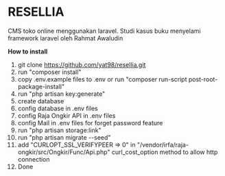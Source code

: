 # RESELLIA
CMS toko online menggunakan laravel. Studi kasus buku menyelami framework laravel oleh Rahmat Awaludin 

**How to install**
1. git clone https://github.com/yat98/resellia.git
2. run "composer install"
3. copy .env.example files to .env or run "composer run-script post-root-package-install"
4. run "php artisan key:generate"
5. create database
6. config database in .env files
7. config Raja Ongkir API in .env files
8. config Mail in .env files for forget password feature
9. run "php artisan storage:link"
10. run "php artisan migrate --seed"
11. add "CURLOPT_SSL_VERIFYPEER => 0" in "/vendor/irfa/raja-ongkir/src/Ongkir/Func/Api.php" curl_cost_option method to allow http connection
12. Done